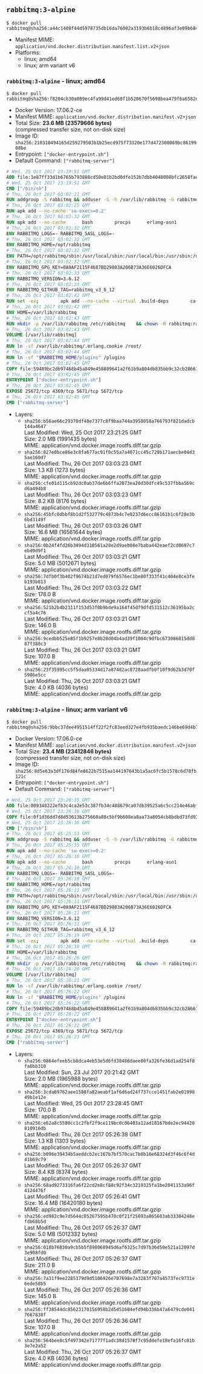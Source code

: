 ## `rabbitmq:3-alpine`

```console
$ docker pull rabbitmq@sha256:a44c1408f44d5978735db16da76002a3193b6b18c4896af3e09b684498c6595f
```

-	Manifest MIME: `application/vnd.docker.distribution.manifest.list.v2+json`
-	Platforms:
	-	linux; amd64
	-	linux; arm variant v6

### `rabbitmq:3-alpine` - linux; amd64

```console
$ docker pull rabbitmq@sha256:f8204cb30a089ec4fa99d41ed68f1b520670f5698bea479f6a6582d1926a5715
```

-	Docker Version: 17.06.2-ce
-	Manifest MIME: `application/vnd.docker.distribution.manifest.v2+json`
-	Total Size: **23.6 MB (23579666 bytes)**  
	(compressed transfer size, not on-disk size)
-	Image ID: `sha256:210310494165d259279503b1b25ecd975f73320e177d472300069bc8619908be`
-	Entrypoint: `["docker-entrypoint.sh"]`
-	Default Command: `["rabbitmq-server"]`

```dockerfile
# Wed, 25 Oct 2017 23:19:51 GMT
ADD file:1e87ff33d1b6765b793888cd50e01b2bd0dfe152b7dbb4048008bfc2658faea7 in / 
# Wed, 25 Oct 2017 23:19:51 GMT
CMD ["/bin/sh"]
# Thu, 26 Oct 2017 03:02:21 GMT
RUN addgroup -S rabbitmq && adduser -S -h /var/lib/rabbitmq -G rabbitmq rabbitmq
# Thu, 26 Oct 2017 03:02:25 GMT
RUN apk add --no-cache 'su-exec>=0.2'
# Thu, 26 Oct 2017 03:02:32 GMT
RUN apk add --no-cache 		bash 		procps 		erlang-asn1 		erlang-hipe 		erlang-crypto 		erlang-eldap 		erlang-inets 		erlang-mnesia 		erlang 		erlang-os-mon 		erlang-public-key 		erlang-sasl 		erlang-ssl 		erlang-syntax-tools 		erlang-xmerl
# Thu, 26 Oct 2017 03:02:32 GMT
ENV RABBITMQ_LOGS=- RABBITMQ_SASL_LOGS=-
# Thu, 26 Oct 2017 03:02:32 GMT
ENV RABBITMQ_HOME=/opt/rabbitmq
# Thu, 26 Oct 2017 03:02:32 GMT
ENV PATH=/opt/rabbitmq/sbin:/usr/local/sbin:/usr/local/bin:/usr/sbin:/usr/bin:/sbin:/bin
# Thu, 26 Oct 2017 03:02:32 GMT
ENV RABBITMQ_GPG_KEY=0A9AF2115F4687BD29803A206B73A36E6026DFCA
# Thu, 26 Oct 2017 03:02:33 GMT
ENV RABBITMQ_VERSION=3.6.12
# Thu, 26 Oct 2017 03:02:33 GMT
ENV RABBITMQ_GITHUB_TAG=rabbitmq_v3_6_12
# Thu, 26 Oct 2017 03:02:42 GMT
RUN set -ex; 		apk add --no-cache --virtual .build-deps 		ca-certificates 		gnupg 		libressl 		xz 	; 		wget -O rabbitmq-server.tar.xz.asc "https://github.com/rabbitmq/rabbitmq-server/releases/download/$RABBITMQ_GITHUB_TAG/rabbitmq-server-generic-unix-${RABBITMQ_VERSION}.tar.xz.asc"; 	wget -O rabbitmq-server.tar.xz     "https://github.com/rabbitmq/rabbitmq-server/releases/download/$RABBITMQ_GITHUB_TAG/rabbitmq-server-generic-unix-${RABBITMQ_VERSION}.tar.xz"; 		export GNUPGHOME="$(mktemp -d)"; 	gpg --keyserver ha.pool.sks-keyservers.net --recv-keys "$RABBITMQ_GPG_KEY"; 	gpg --batch --verify rabbitmq-server.tar.xz.asc rabbitmq-server.tar.xz; 	rm -rf "$GNUPGHOME"; 		mkdir -p "$RABBITMQ_HOME"; 	tar 		--extract 		--verbose 		--file rabbitmq-server.tar.xz 		--directory "$RABBITMQ_HOME" 		--strip-components 1 	; 	rm -f rabbitmq-server.tar.xz*; 		grep -qE '^SYS_PREFIX=\$\{RABBITMQ_HOME\}$' "$RABBITMQ_HOME/sbin/rabbitmq-defaults"; 	sed -ri 's!^(SYS_PREFIX=).*$!\1!g' "$RABBITMQ_HOME/sbin/rabbitmq-defaults"; 	grep -qE '^SYS_PREFIX=$' "$RABBITMQ_HOME/sbin/rabbitmq-defaults"; 		apk del .build-deps
# Thu, 26 Oct 2017 03:02:42 GMT
ENV HOME=/var/lib/rabbitmq
# Thu, 26 Oct 2017 03:02:43 GMT
RUN mkdir -p /var/lib/rabbitmq /etc/rabbitmq 	&& chown -R rabbitmq:rabbitmq /var/lib/rabbitmq /etc/rabbitmq 	&& chmod -R 777 /var/lib/rabbitmq /etc/rabbitmq
# Thu, 26 Oct 2017 03:02:43 GMT
VOLUME [/var/lib/rabbitmq]
# Thu, 26 Oct 2017 03:02:44 GMT
RUN ln -sf /var/lib/rabbitmq/.erlang.cookie /root/
# Thu, 26 Oct 2017 03:02:44 GMT
RUN ln -sf "$RABBITMQ_HOME/plugins" /plugins
# Thu, 26 Oct 2017 03:02:45 GMT
COPY file:59489bc2db97468b45a849e458889641a2f61b9a804db835bb9c32cb28661d1c in /usr/local/bin/ 
# Thu, 26 Oct 2017 03:02:45 GMT
ENTRYPOINT ["docker-entrypoint.sh"]
# Thu, 26 Oct 2017 03:02:45 GMT
EXPOSE 25672/tcp 4369/tcp 5671/tcp 5672/tcp
# Thu, 26 Oct 2017 03:02:45 GMT
CMD ["rabbitmq-server"]
```

-	Layers:
	-	`sha256:b56ae66c29370df48e7377c8f9baa744a3958058a766793f821dadcb144a4647`  
		Last Modified: Wed, 25 Oct 2017 23:21:25 GMT  
		Size: 2.0 MB (1991435 bytes)  
		MIME: application/vnd.docker.image.rootfs.diff.tar.gzip
	-	`sha256:827e0bce86e3c8fa677ac91f0c55a7a4071cc45c729b171aecbe04d35ae160d7`  
		Last Modified: Thu, 26 Oct 2017 03:03:23 GMT  
		Size: 1.3 KB (1273 bytes)  
		MIME: application/vnd.docker.image.rootfs.diff.tar.gzip
	-	`sha256:cfe01d115cb92dc0ab37de6b6ffa2073ea20d30dfc49c537fbba569cd6a494b8`  
		Last Modified: Thu, 26 Oct 2017 03:03:23 GMT  
		Size: 8.2 KB (8176 bytes)  
		MIME: application/vnd.docker.image.rootfs.diff.tar.gzip
	-	`sha256:45bfc0dbbf8b1d2f532779c4873b4c7e0237d6ecc86161b1c6f28e3b6bd3149f`  
		Last Modified: Thu, 26 Oct 2017 03:03:26 GMT  
		Size: 16.6 MB (16561644 bytes)  
		MIME: application/vnd.docker.image.rootfs.diff.tar.gzip
	-	`sha256:0b24f4fd26b3494d310561a28e2d9aeb08e7baba442eaef2cd8697c7ebd9d9f1`  
		Last Modified: Thu, 26 Oct 2017 03:03:21 GMT  
		Size: 5.0 MB (5012671 bytes)  
		MIME: application/vnd.docker.image.rootfs.diff.tar.gzip
	-	`sha256:7dfb0f3b402f9674b21d7ed079f6576ec1be80f333f41c404e8ce3feb193b813`  
		Last Modified: Thu, 26 Oct 2017 03:03:22 GMT  
		Size: 178.0 B  
		MIME: application/vnd.docker.image.rootfs.diff.tar.gzip
	-	`sha256:521b2b4b2311f153d53f0b9bde9a164f45df9dfd531512c36195ba2ccf5a4c76`  
		Last Modified: Thu, 26 Oct 2017 03:03:21 GMT  
		Size: 146.0 B  
		MIME: application/vnd.docker.image.rootfs.diff.tar.gzip
	-	`sha256:9cedbb525e85f1b9257e8b20d04b4ad39f1004c9dfbc673086815dd887f380c3`  
		Last Modified: Thu, 26 Oct 2017 03:03:21 GMT  
		Size: 107.0 B  
		MIME: application/vnd.docker.image.rootfs.diff.tar.gzip
	-	`sha256:23f35995cc5f5daa05334d17a87482ac8728aadfb0f10f9d62b3d70f5986e5cc`  
		Last Modified: Thu, 26 Oct 2017 03:03:21 GMT  
		Size: 4.0 KB (4036 bytes)  
		MIME: application/vnd.docker.image.rootfs.diff.tar.gzip

### `rabbitmq:3-alpine` - linux; arm variant v6

```console
$ docker pull rabbitmq@sha256:9bbc37dee4951514ff22f2fc83eed327e4fb935baedc146be69d4b7bd04b40b6
```

-	Docker Version: 17.06.0-ce
-	Manifest MIME: `application/vnd.docker.distribution.manifest.v2+json`
-	Total Size: **23.4 MB (23412846 bytes)**  
	(compressed transfer size, not on-disk size)
-	Image ID: `sha256:8d5e63a3df176d84fe8622b7515aa144197643b1a5ac6fc5b1578c6d78fb121c`
-	Entrypoint: `["docker-entrypoint.sh"]`
-	Default Command: `["rabbitmq-server"]`

```dockerfile
# Wed, 25 Oct 2017 23:28:35 GMT
ADD file:009348222efb3c4ca2e53c387fb34c488679ca07db39525a6c5cc214e46abffd in / 
# Wed, 25 Oct 2017 23:28:36 GMT
COPY file:0f1d36dd7d8d53613b275660a88c5bf9b608ea8aa73a8054cb8bdbd73fd971ac in /etc/localtime 
# Wed, 25 Oct 2017 23:28:36 GMT
CMD ["/bin/sh"]
# Thu, 26 Oct 2017 05:25:53 GMT
RUN addgroup -S rabbitmq && adduser -S -h /var/lib/rabbitmq -G rabbitmq rabbitmq
# Thu, 26 Oct 2017 05:25:55 GMT
RUN apk add --no-cache 'su-exec>=0.2'
# Thu, 26 Oct 2017 05:26:10 GMT
RUN apk add --no-cache 		bash 		procps 		erlang-asn1 		erlang-hipe 		erlang-crypto 		erlang-eldap 		erlang-inets 		erlang-mnesia 		erlang 		erlang-os-mon 		erlang-public-key 		erlang-sasl 		erlang-ssl 		erlang-syntax-tools 		erlang-xmerl
# Thu, 26 Oct 2017 05:26:10 GMT
ENV RABBITMQ_LOGS=- RABBITMQ_SASL_LOGS=-
# Thu, 26 Oct 2017 05:26:10 GMT
ENV RABBITMQ_HOME=/opt/rabbitmq
# Thu, 26 Oct 2017 05:26:11 GMT
ENV PATH=/opt/rabbitmq/sbin:/usr/local/sbin:/usr/local/bin:/usr/sbin:/usr/bin:/sbin:/bin
# Thu, 26 Oct 2017 05:26:11 GMT
ENV RABBITMQ_GPG_KEY=0A9AF2115F4687BD29803A206B73A36E6026DFCA
# Thu, 26 Oct 2017 05:26:11 GMT
ENV RABBITMQ_VERSION=3.6.12
# Thu, 26 Oct 2017 05:26:11 GMT
ENV RABBITMQ_GITHUB_TAG=rabbitmq_v3_6_12
# Thu, 26 Oct 2017 05:26:19 GMT
RUN set -ex; 		apk add --no-cache --virtual .build-deps 		ca-certificates 		gnupg 		libressl 		xz 	; 		wget -O rabbitmq-server.tar.xz.asc "https://github.com/rabbitmq/rabbitmq-server/releases/download/$RABBITMQ_GITHUB_TAG/rabbitmq-server-generic-unix-${RABBITMQ_VERSION}.tar.xz.asc"; 	wget -O rabbitmq-server.tar.xz     "https://github.com/rabbitmq/rabbitmq-server/releases/download/$RABBITMQ_GITHUB_TAG/rabbitmq-server-generic-unix-${RABBITMQ_VERSION}.tar.xz"; 		export GNUPGHOME="$(mktemp -d)"; 	gpg --keyserver ha.pool.sks-keyservers.net --recv-keys "$RABBITMQ_GPG_KEY"; 	gpg --batch --verify rabbitmq-server.tar.xz.asc rabbitmq-server.tar.xz; 	rm -rf "$GNUPGHOME"; 		mkdir -p "$RABBITMQ_HOME"; 	tar 		--extract 		--verbose 		--file rabbitmq-server.tar.xz 		--directory "$RABBITMQ_HOME" 		--strip-components 1 	; 	rm -f rabbitmq-server.tar.xz*; 		grep -qE '^SYS_PREFIX=\$\{RABBITMQ_HOME\}$' "$RABBITMQ_HOME/sbin/rabbitmq-defaults"; 	sed -ri 's!^(SYS_PREFIX=).*$!\1!g' "$RABBITMQ_HOME/sbin/rabbitmq-defaults"; 	grep -qE '^SYS_PREFIX=$' "$RABBITMQ_HOME/sbin/rabbitmq-defaults"; 		apk del .build-deps
# Thu, 26 Oct 2017 05:26:19 GMT
ENV HOME=/var/lib/rabbitmq
# Thu, 26 Oct 2017 05:26:20 GMT
RUN mkdir -p /var/lib/rabbitmq /etc/rabbitmq 	&& chown -R rabbitmq:rabbitmq /var/lib/rabbitmq /etc/rabbitmq 	&& chmod -R 777 /var/lib/rabbitmq /etc/rabbitmq
# Thu, 26 Oct 2017 05:26:20 GMT
VOLUME [/var/lib/rabbitmq]
# Thu, 26 Oct 2017 05:26:21 GMT
RUN ln -sf /var/lib/rabbitmq/.erlang.cookie /root/
# Thu, 26 Oct 2017 05:26:22 GMT
RUN ln -sf "$RABBITMQ_HOME/plugins" /plugins
# Thu, 26 Oct 2017 05:26:22 GMT
COPY file:59489bc2db97468b45a849e458889641a2f61b9a804db835bb9c32cb28661d1c in /usr/local/bin/ 
# Thu, 26 Oct 2017 05:26:22 GMT
ENTRYPOINT ["docker-entrypoint.sh"]
# Thu, 26 Oct 2017 05:26:22 GMT
EXPOSE 25672/tcp 4369/tcp 5671/tcp 5672/tcp
# Thu, 26 Oct 2017 05:26:23 GMT
CMD ["rabbitmq-server"]
```

-	Layers:
	-	`sha256:0864efeeb5cb8dca4eb53e5d6fd38486daee80fa326fe36d1ad254f8fa6bb310`  
		Last Modified: Sun, 23 Jul 2017 20:21:42 GMT  
		Size: 2.0 MB (1965988 bytes)  
		MIME: application/vnd.docker.image.rootfs.diff.tar.gzip
	-	`sha256:3cda69762aee1588fa82aeabf1af6d6ad24f737cce1451fab2e0199849b1e12e`  
		Last Modified: Wed, 25 Oct 2017 23:28:45 GMT  
		Size: 170.0 B  
		MIME: application/vnd.docker.image.rootfs.diff.tar.gzip
	-	`sha256:e62a8c5580cc1c2fbf2f9ce119bc0c06403a12ad18167bde2ec94420810916db`  
		Last Modified: Thu, 26 Oct 2017 05:26:38 GMT  
		Size: 1.3 KB (1303 bytes)  
		MIME: application/vnd.docker.image.rootfs.diff.tar.gzip
	-	`sha256:b096e39434b5aeddcb2ec167b7bf570cac7b8b16e68324d3f46c6f4d41b69c79`  
		Last Modified: Thu, 26 Oct 2017 05:26:37 GMT  
		Size: 8.4 KB (8374 bytes)  
		MIME: application/vnd.docker.image.rootfs.diff.tar.gzip
	-	`sha256:68ad9273316fa6f22cd2e8cf88c92f34c3210325fa1be2041153a96f4124476f`  
		Last Modified: Thu, 26 Oct 2017 05:26:41 GMT  
		Size: 16.4 MB (16420180 bytes)  
		MIME: application/vnd.docker.image.rootfs.diff.tar.gzip
	-	`sha256:ed982c9e7d5644c85267595b470c0f21f25093a865603ab33304248efdb68b5d`  
		Last Modified: Thu, 26 Oct 2017 05:26:37 GMT  
		Size: 5.0 MB (5012332 bytes)  
		MIME: application/vnd.docker.image.rootfs.diff.tar.gzip
	-	`sha256:018b76830a9cb5b5f898068945d6af6325c7d97b36d50e521a12097d3e908fd0`  
		Last Modified: Thu, 26 Oct 2017 05:26:37 GMT  
		Size: 211.0 B  
		MIME: application/vnd.docker.image.rootfs.diff.tar.gzip
	-	`sha256:7a31f9ee2285379d9d5106926e707698e7a3283f707a4573fec9731e6ede58b5`  
		Last Modified: Thu, 26 Oct 2017 05:26:36 GMT  
		Size: 145.0 B  
		MIME: application/vnd.docker.image.rootfs.diff.tar.gzip
	-	`sha256:ff38544dc85623170156958b2d5d51604efd94b336b47a6479cde0417667838f`  
		Last Modified: Thu, 26 Oct 2017 05:26:36 GMT  
		Size: 107.0 B  
		MIME: application/vnd.docker.image.rootfs.diff.tar.gzip
	-	`sha256:564bee8c5f497342e71777f1adc38d1578f7c95ddefe18efa16fc01b3e7e2a52`  
		Last Modified: Thu, 26 Oct 2017 05:26:37 GMT  
		Size: 4.0 KB (4036 bytes)  
		MIME: application/vnd.docker.image.rootfs.diff.tar.gzip
